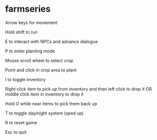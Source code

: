 # farmseries
Arrow keys for movement

Hold shift to run

E to interact with NPCs and advance dialogue

P to enter planting mode

Mouse scroll wheel to select crop

Point and click in crop area to plant

I to toggle inventory

Right click item to pick up from inventory and then left click to drop it
OR middle click item in inventory to drop it

Hold O while near items to pick them back up

T to toggle day/night system (sped up)

R to reset game

Esc to quit
